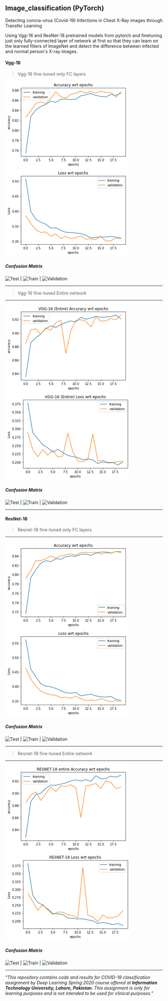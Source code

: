 ## Image_classification (PyTorch)

Detecting corona-virus (Covid-19) Infections in Chest X-Ray images through Transfer Learning

Using Vgg-16 and ResNet-18 pretrained models from pytorch and finetuning just only fully-connected layer of network at first so that they can learn on the learned filters of ImageNet and detect the difference between infected and normal person\'s X\-ray images. 

#### Vgg-16

> Vgg-16 fine-tuned only FC layers


![Accuracy curves](/Accuracy_Loss/vgg_fc_acc.png)  ![Loss curves](/Accuracy_Loss/vgg_fc_loss.png)


##### Confusion Matrix

![Test](/Confusion_Matrix/Only_FC/vggCM_test.png) | ![Train](/Confusion_Matrix/Only_FC/vggCM_train.png) | ![Validation](/Confusion_Matrix/Only_FC/vggCM_val.png)

------------

> Vgg-16 fine-tuned Entire network

------------
![Accuracy curves](/Accuracy_Loss/vgg_Ent_acc.png)  ![Loss curves](/Accuracy_Loss/vgg_Ent_loss.png)

##### Confusion Matrix

![Test](/Confusion_Matrix/Entire/vggCM_test.png) | ![Train](/Confusion_Matrix/Entire/vggCM_train.png) | ![Validation](/Confusion_Matrix/Entire/vggCM_val.png)

------------



#### ResNet-18

> Resnet-18 fine-tuned only FC layers

------------
![Accuracy curves](/Accuracy_Loss/resnet_fc_acc.png)  ![Loss curves](/Accuracy_Loss/resnet_fc_loss.png)

##### Confusion Matrix

![Test](/Confusion_Matrix/Only_FC/resnetCM_test.png) | ![Train](/Confusion_Matrix/Only_FC/resnetCM_train.png) | ![Validation](/Confusion_Matrix/Only_FC/resnetCM_val.png)

------------


> Resnet-18 fine-tuned Entire network

------------
![Accuracy curves](/Accuracy_Loss/resnet_Ent_acc.png)  ![Loss curves](/Accuracy_Loss/resnet_Ent_loss.png)


##### Confusion Matrix

![Test](/Confusion_Matrix/Entire/resnetCM_test.png) | ![Train](/Confusion_Matrix/Entire/resnetCM_train.png) | ![Validation](/Confusion_Matrix/Entire/resnetCM_val.png)

------------




_“This repository contains code and results for COVID-19 classification assignment by Deep Learning Spring 2020 course offered at **Information Technology University, Lahore, Pakistan**. This assignment is only for learning purposes and is not intended to be used for clinical purposes.”_
